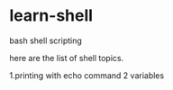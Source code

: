 # learn-shell

bash shell scripting

here are the list of shell topics.

1.printing with echo command 
2 variables